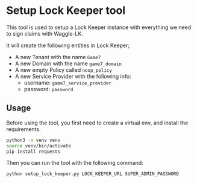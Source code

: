 # Setup Lock Keeper tool

This tool is used to setup a Lock Keeper instance with everything we need to sign claims with Waggle-LK.

It will create the following entities in Lock Keeper;

- A new Tenant with the name `Game7`
- A new Domain with the name `game7_domain`
- A new empty Policy called `noop_policy`
- A new Service Provider with the following info:
    - username: `game7_service_provider`
    - password: `password`

## Usage

Before using the tool, you first need to create a virtual env, and install the requirements.

```bash
python3 -m venv venv
source venv/bin/activate
pip install requests
```

Then you can run the tool with the following command:

```bash
python setup_lock_keeper.py LOCK_KEEPER_URL SUPER_ADMIN_PASSWORD
```

